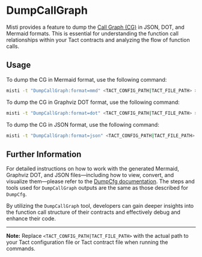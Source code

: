 # DumpCallGraph

Misti provides a feature to dump the [Call Graph (CG)](https://en.wikipedia.org/wiki/Call_graph) in JSON, DOT, and Mermaid formats. This is essential for understanding the function call relationships within your Tact contracts and analyzing the flow of function calls.

## Usage

To dump the CG in Mermaid format, use the following command:

```bash
misti -t "DumpCallGraph:format=mmd" <TACT_CONFIG_PATH|TACT_FILE_PATH> > callgraph.mmd
```

To dump the CG in Graphviz DOT format, use the following command:

```bash
misti -t "DumpCallGraph:format=dot" <TACT_CONFIG_PATH|TACT_FILE_PATH> > callgraph.dot
```

To dump the CG in JSON format, use the following command:

```bash
misti -t "DumpCallGraph:format=json" <TACT_CONFIG_PATH|TACT_FILE_PATH> > callgraph.json
```

## Further Information

For detailed instructions on how to work with the generated Mermaid, Graphviz DOT, and JSON files—including how to view, convert, and visualize them—please refer to the [DumpCfg documentation](https://nowarp.io/tools/misti/docs/tools/DumpCfg). The steps and tools used for `DumpCallGraph` outputs are the same as those described for `DumpCfg`.

By utilizing the `DumpCallGraph` tool, developers can gain deeper insights into the function call structure of their contracts and effectively debug and enhance their code.

---

**Note:** Replace `<TACT_CONFIG_PATH|TACT_FILE_PATH>` with the actual path to your Tact configuration file or Tact contract file when running the commands.